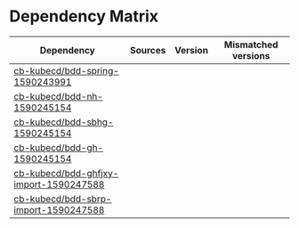 # Dependency Matrix

Dependency | Sources | Version | Mismatched versions
---------- | ------- | ------- | -------------------
[cb-kubecd/bdd-spring-1590243991](https://github.com/cb-kubecd/bdd-spring-1590243991.git) |  | []() | 
[cb-kubecd/bdd-nh-1590245154](https://github.com/cb-kubecd/bdd-nh-1590245154.git) |  | []() | 
[cb-kubecd/bdd-sbhg-1590245154](https://github.com/cb-kubecd/bdd-sbhg-1590245154.git) |  | []() | 
[cb-kubecd/bdd-gh-1590245154](https://github.com/cb-kubecd/bdd-gh-1590245154.git) |  | []() | 
[cb-kubecd/bdd-ghfjxy-import-1590247588](https://github.com/cb-kubecd/bdd-ghfjxy-import-1590247588.git) |  | []() | 
[cb-kubecd/bdd-sbrp-import-1590247588](https://github.com/cb-kubecd/bdd-sbrp-import-1590247588.git) |  | []() | 
